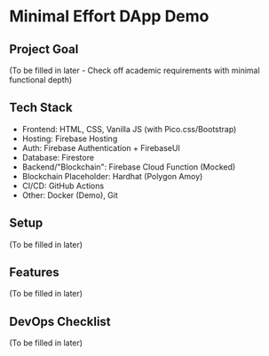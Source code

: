 # Minimal Effort DApp Demo

## Project Goal

(To be filled in later - Check off academic requirements with minimal functional depth)

## Tech Stack

*   Frontend: HTML, CSS, Vanilla JS (with Pico.css/Bootstrap)
*   Hosting: Firebase Hosting
*   Auth: Firebase Authentication + FirebaseUI
*   Database: Firestore
*   Backend/"Blockchain": Firebase Cloud Function (Mocked)
*   Blockchain Placeholder: Hardhat (Polygon Amoy)
*   CI/CD: GitHub Actions
*   Other: Docker (Demo), Git

## Setup

(To be filled in later)

## Features

(To be filled in later)

## DevOps Checklist

(To be filled in later) 
